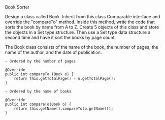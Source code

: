 Book Sorter


Design a class called Book. Inherit from this class Comparable interface and override the "compareTo" method. Inside this method, write the code that sorts the book by name from A to Z. Create 5 objects of this class and store the objects in a Set type structure. Then use a Set type data structure a second time and have it sort the books by page count.


The Book class consists of the name of the book, the number of pages, the name of the author, and the date of publication.

    - Ordered by the number of pages
    
    @Override
    public int compareTo (Book o) {
        return this.getTotalPage() - o.getTotalPage();
    }

    - Ordered by the name of books

    @Override
    public int compareTo(Book o) {
        return this.getName().compareTo(o.getName());
    }
